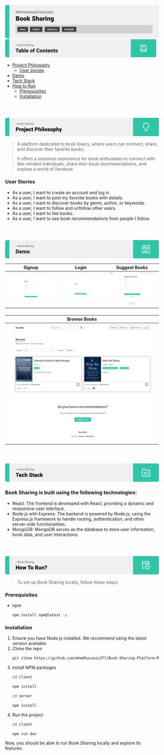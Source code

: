 <img src="./readme/title1.svg"/>

<img src="./readme/table-of-contents.svg"/>

- [Project Philosophy](#project-description)
  - [User stories](#user-stories)
- [Demo](#demo)
- [Tech Stack](#tech-stack)
- [How to Run](#how-to-run)
  - [Prerequisites](#prerequisites)
  - [Installation](#installation)

<br><br>

<!-- project philosophy -->
<a name="project-description"></a>
<img src="./readme/title2.svg"/>

> A platform dedicated to book lovers, where users can connect, share, and discover their favorite books.
>
> It offers a seamless experience for book enthusiasts to connect with like-minded individuals, share their book recommendations, and explore a world of literature.

<a name="user-stories"></a>
### User Stories
- As a user, I want to create an account and log in.
- As a user, I want to post my favorite books with details.
- As a user, I want to discover books by genre, author, or keywords.
- As a user, I want to follow and unfollow other users.
- As a user, I want to like books.
- As a user, I want to see book recommendations from people I follow.

<br><br>

<!-- Demo -->
<a name="demo"></a>
<img src="./readme/demo.svg"/>

| Signup  | Login | Suggest Books |
| ---| ---| ---|
| ![Landing](./readme/demo/Signup.jpeg) | ![fsdaf](./readme/demo/Login.jpeg) | ![fsdaf](./readme/demo/Suggest-Book.jpeg) |
###
| Browse Books | 
| ---|
| ![Landing](./readme/demo/Browse-Books.jpeg) | | |

<br><br>

<!-- Tech stack -->
<a name="tech-stack"></a>
<img src="./readme/title5.svg"/>

###  Book Sharing is built using the following technologies:
- React: The frontend is developed with React, providing a dynamic and responsive user interface.
- Node.js with Express: The backend is powered by Node.js, using the Express.js framework to handle routing, authentication, and other server-side functionalities.
- MongoDB: MongoDB serves as the database to store user information, book data, and user interactions.

<br><br>

<!-- How to run -->
<a name="how-to-run"></a>
<img src="./readme/title6.svg"/>

> To set up Book Sharing locally, follow these steps:

### Prerequisites
<a name="prerequisites"></a>

* npm
  ```sh
  npm install npm@latest -g
  ```

### Installation
<a name="installation"></a>

1. Ensure you have Node.js installed. We recommend using the latest version available.
2. Clone the repo
   ```sh
   git clone https://github.com/mhmdhussein377/Book-Sharing-Platform-MERN.git
   ```
3. Install NPM packages
   ```sh
   cd client
   ```
   ```sh
   npm install
   ```
    ```sh
   cd server
   ```
   ```sh
   npm install
   ```
4. Run the project
   ```sh
   cd client
   ```
   ```sh
   npm run dev
   ```

Now, you should be able to run Book Sharing locally and explore its features.
